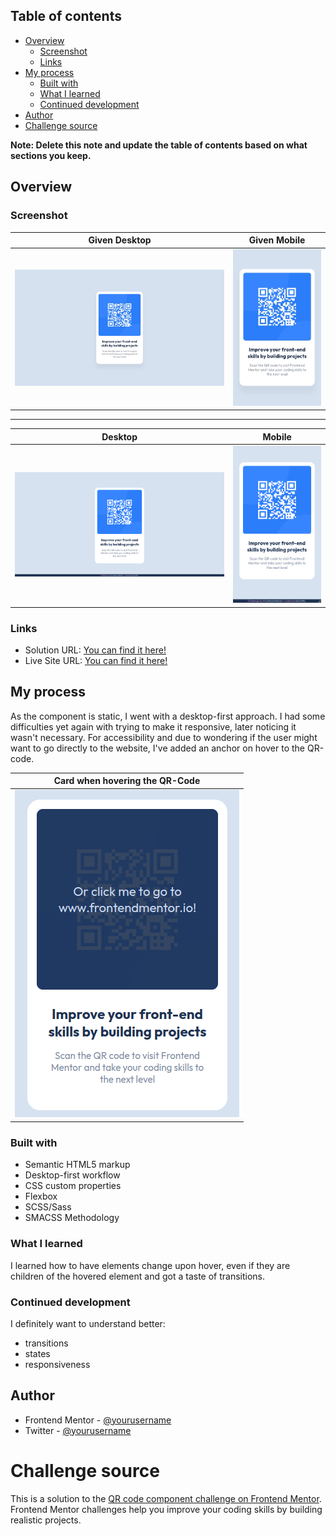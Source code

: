 ## Table of contents

- [Overview](#overview)
  - [Screenshot](#screenshot)
  - [Links](#links)
- [My process](#my-process)
  - [Built with](#built-with)
  - [What I learned](#what-i-learned)
  - [Continued development](#continued-development)
- [Author](#author)
- [Challenge source](#challenge-source)

**Note: Delete this note and update the table of contents based on what sections you keep.**

## Overview

### Screenshot

| Given Desktop | Given Mobile |
| :--------: | :--------:  |
| ![](./screenshots/desktop-design.jpg)| ![](./screenshots/mobile-design.jpg) |

------

| Desktop | Mobile |
| :--------: | :--------:  |
| ![](./screenshots/desktop-example.png)| ![](./screenshots/mobile-example.png) |

### Links

- Solution URL: [You can find it here!](https://your-solution-url.com)
- Live Site URL: [You can find it here!](https://your-live-site-url.com)

## My process

As the component is static, I went with a desktop-first approach.
I had some difficulties yet again with trying to make it responsive, later noticing it wasn't necessary.
For accessibility and due to wondering if the user might want to go directly to the website, I've added an anchor on hover to the QR-code.

| Card when hovering the QR-Code |
| :--------: |
| ![](./screenshots/card-hover.png)|

### Built with

- Semantic HTML5 markup
- Desktop-first workflow
- CSS custom properties
- Flexbox
- SCSS/Sass
- SMACSS Methodology

### What I learned

I learned how to have elements change upon hover, even if they are children of the hovered element and got a taste of transitions.

### Continued development

I definitely want to understand better:
- transitions 
- states 
- responsiveness

## Author

- Frontend Mentor - [@yourusername](https://www.frontendmentor.io/profile/Mochitto)
- Twitter - [@yourusername](https://twitter.com/mochideveloper)

# Challenge source

This is a solution to the [QR code component challenge on Frontend Mentor](https://www.frontendmentor.io/challenges/qr-code-component-iux_sIO_H). 
Frontend Mentor challenges help you improve your coding skills by building realistic projects. 
